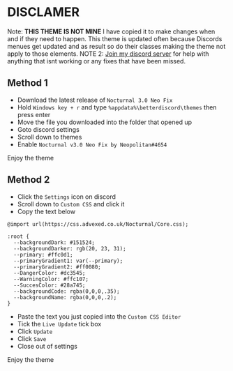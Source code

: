 # DISCLAMER

Note: **THIS THEME IS NOT MINE** I have copied it to make changes when and if they need to happen. This theme is updated often because Discords menues get updated and as result so do their classes making the theme not apply to those elements.
NOTE 2: [Join my discord server](https://discord.gg/axEsMhZwyZ) for help with anything that isnt working or any fixes that have been missed.

## Method 1

- Download the latest release of ``Nocturnal 3.0 Neo Fix``
- Hold ``Windows key + r`` and type ``%appdata%\betterdiscord\themes`` then press enter
- Move the file you downloaded into the folder that opened up
- Goto discord settings
- Scroll down to themes
- Enable ``Nocturnal v3.0 Neo Fix by Neopolitan#4654``

Enjoy the theme

## Method 2

- Click the `Settings` icon on discord
- Scroll down to `Custom CSS` and click it
- Copy the text below

```
@import url(https://css.advexed.co.uk/Nocturnal/Core.css);

:root {
  --backgroundDark: #151524;
  --backgroundDarker: rgb(20, 23, 31);
  --primary: #ffc0d1;
  --primaryGradient1: var(--primary);
  --primaryGradient2: #ff0080;
  --DangerColor: #dc3545;
  --WarningColor: #ffc107;
  --SuccesColor: #28a745;
  --backgroundCode: rgba(0,0,0,.35);
  --backgroundName: rgba(0,0,0,.2);
}
```

- Paste the text you just copied into the ``Custom CSS Editor``
- Tick the ``Live Update`` tick box
- Click ``Update``
- Click ``Save``
- Close out of settings

Enjoy the theme
